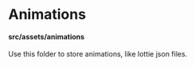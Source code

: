 # Animations
#### src/assets/animations

Use this folder to store animations, like lottie json files.
